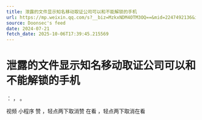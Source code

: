 ```yaml
---
title: 泄露的文件显示知名移动取证公司可以和不能解锁的手机
url: https://mp.weixin.qq.com/s?__biz=MzkxNDM4OTM3OQ==&mid=2247492136&idx=1&sn=ba6523b6e9590121bbcb45973aacceca
source: Doonsec's feed
date: 2024-07-21
fetch_date: 2025-10-06T17:39:45.215569
---
```


# 泄露的文件显示知名移动取证公司可以和不能解锁的手机

：
，
。

视频
小程序
赞
，轻点两下取消赞
在看
，轻点两下取消在看